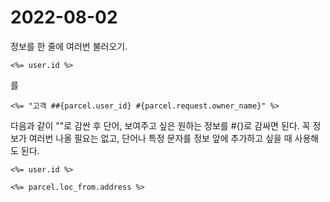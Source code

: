 2022-08-02
==========
정보를 한 줄에 여러번 불러오기.   
```
<%= user.id %>
```
를 
```
<%= "고객 ##{parcel.user_id} #{parcel.request.owner_name}" %>
```
다음과 같이 ""로 감싼 후 단어, 보여주고 싶은 원하는 정보를 #{}로 감싸면 된다.
꼭 정보가 여러번 나올 필요는 없고, 단어나 특정 문자를 정보 앞에 추가하고 싶을 때 사용해도 된다.

```
<%= user.id %>
```
```
<%= parcel.loc_from.address %>         
```